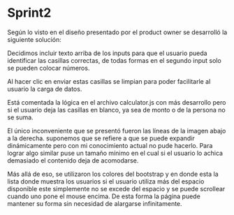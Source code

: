 # Sprint2
Según lo visto en el diseño presentado por el product owner se desarrolló la siguiente solución:
 
Decidimos incluir texto arriba de los inputs para que el usuario pueda identificar las casillas correctas, de todas formas en el segundo input solo se pueden colocar números.
 
Al hacer clic en enviar estas casillas se limpian para poder facilitarle al usuario la carga de datos.
 
Está comentada la lógica en el archivo calculator.js con más desarrollo pero si el usuario deja las casillas en blanco, ya sea de monto o de la persona no se suma.
 
El único inconveniente que se presentó fueron las líneas de la imagen abajo a la derecha. suponemos que se refiere a que se puede expandir dinámicamente pero con mi conocimiento actual no pude hacerlo. Para lograr algo similar puse un tamaño mínimo en el cual si el usuario lo achica demasiado el contenido deja de acomodarse.
 
Más allá de eso, se utilizaron los colores del bootstrap y en donde esta la lista donde muestra los usuarios si el usuario utiliza más del espacio disponible este simplemente no se excede del espacio y se puede scrollear cuando uno pone el mouse encima. De esta forma la página puede mantener su forma sin necesidad de alargarse infinitamente.
